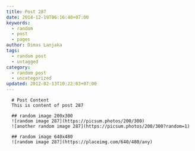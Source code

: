 ```yaml
---
title: Post 287
date: 2014-12-19T06:16:40+07:00
keywords:
  - random
  - post
  - pages
author: Dimas Lanjaka
tags:
  - random post
  - untagged
category:
  - random post
  - uncategorized
updated: 2012-02-13T10:22:03+07:00
---
```


      # Post Content
      This is content of post 287

      ## random image 200x300
      ![random image 287](https://picsum.photos/200/300)
      ![another random image 287](https://picsum.photos/200/300?random=1)

      ## random image 640x480
      ![random image 287](https://placeimg.com/640/480/any)
      